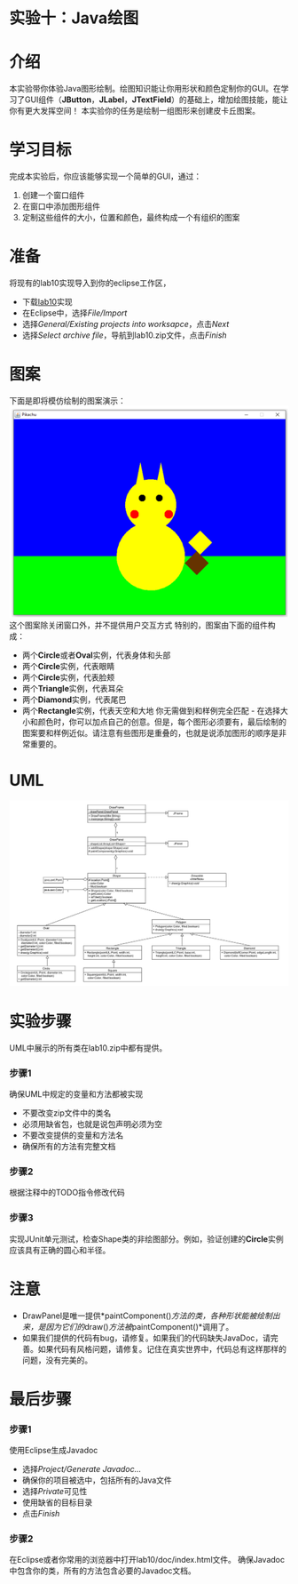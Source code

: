 实验十：Java绘图
======

# 介绍
本实验带你体验Java图形绘制。绘图知识能让你用形状和颜色定制你的GUI。在学习了GUI组件（**JButton**，**JLabel**，**JTextField**）的基础上，增加绘图技能，能让你有更大发挥空间！
本实验你的任务是绘制一组图形来创建皮卡丘图案。

# 学习目标
完成本实验后，你应该能够实现一个简单的GUI，通过：
1. 创建一个窗口组件
2. 在窗口中添加图形组件
3. 定制这些组件的大小，位置和颜色，最终构成一个有组织的图案

# 准备
将现有的lab10实现导入到你的eclipse工作区，
- 下载[lab10](lab10.zip)实现
- 在Eclipse中，选择*File/Import*
- 选择*General/Existing projects into worksapce*，点击*Next*
- 选择*Select archive file*，导航到lab10.zip文件，点击*Finish*

# 图案
下面是即将模仿绘制的图案演示：
![pikachu](images/pikachu.png)
这个图案除关闭窗口外，并不提供用户交互方式
特别的，图案由下面的组件构成：
- 两个**Circle**或者**Oval**实例，代表身体和头部
- 两个**Circle**实例，代表眼睛
- 两个**Circle**实例，代表脸颊
- 两个**Triangle**实例，代表耳朵
- 两个**Diamond**实例，代表尾巴
- 两个**Rectangle**实例，代表天空和大地
你无需做到和样例完全匹配 - 在选择大小和颜色时，你可以加点自己的创意。但是，每个图形必须要有，最后绘制的图案要和样例近似。请注意有些图形是重叠的，也就是说添加图形的顺序是非常重要的。

# UML
![uml design](images/uml_design.png)

# 实验步骤
UML中展示的所有类在lab10.zip中都有提供。

### 步骤1
确保UML中规定的变量和方法都被实现
- 不要改变zip文件中的类名
- 必须用缺省包，也就是说包声明必须为空
- 不要改变提供的变量和方法名
- 确保所有的方法有完整文档

### 步骤2
根据注释中的TODO指令修改代码

### 步骤3
实现JUnit单元测试，检查Shape类的非绘图部分。例如，验证创建的**Circle**实例应该具有正确的圆心和半径。

# 注意
- DrawPanel是唯一提供*paintComponent()*方法的类，各种形状能被绘制出来，是因为它们的*draw()*方法被*paintComponent()*调用了。
- 如果我们提供的代码有bug，请修复。如果我们的代码缺失JavaDoc，请完善。如果代码有风格问题，请修复。记住在真实世界中，代码总有这样那样的问题，没有完美的。

# 最后步骤

### 步骤1
使用Eclipse生成Javadoc
- 选择*Project/Generate Javadoc...*
- 确保你的项目被选中，包括所有的Java文件
- 选择*Private*可见性
- 使用缺省的目标目录
- 点击*Finish*


### 步骤2
在Eclipse或者你常用的浏览器中打开lab10/doc/index.html文件。 确保Javadoc中包含你的类，所有的方法包含必要的Javadoc文档。


